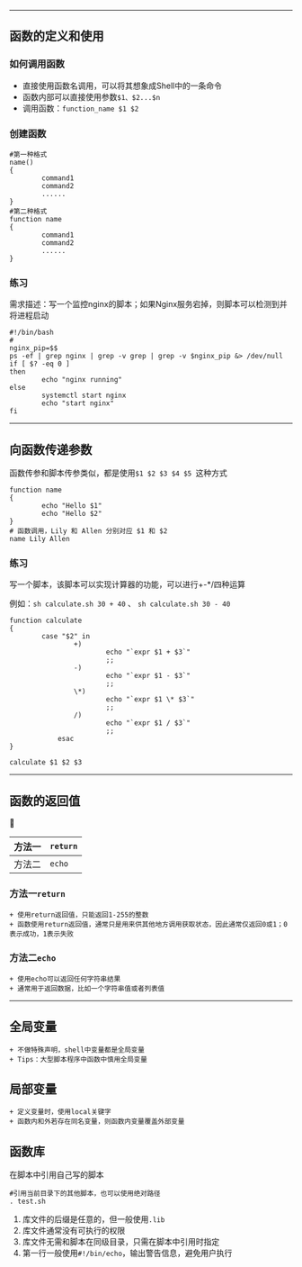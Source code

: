 ***

## 函数的定义和使用

### 如何调用函数

+ 直接使用函数名调用，可以将其想象成Shell中的一条命令
+ 函数内部可以直接使用参数`$1、$2...$n`
+ 调用函数：`function_name $1 $2`

### 创建函数

```shell
#第一种格式
name()
{
		command1
		command2
		......
}
#第二种格式
function name
{
		command1
		command2
		......
}
```

### 练习

需求描述：写一个监控nginx的脚本；如果Nginx服务宕掉，则脚本可以检测到并将进程启动

```shell
#!/bin/bash
#
nginx_pip=$$
ps -ef | grep nginx | grep -v grep | grep -v $nginx_pip &> /dev/null
if [ $? -eq 0 ]
then
		echo "nginx running"
else
	 	systemctl start nginx
	 	echo "start nginx"
fi
```

---

## 向函数传递参数

函数传参和脚本传参类似，都是使用`$1 $2 $3 $4 $5 `这种方式

```shell
function name 
{
		echo "Hello $1"
		echo "Hello $2"
}
# 函数调用，Lily 和 Allen 分别对应 $1 和 $2
name Lily Allen
```

### 练习

写一个脚本，该脚本可以实现计算器的功能，可以进行+-*/四种运算

例如：`sh calculate.sh 30 + 40` 、  `sh calculate.sh 30 - 40`

```shell
function calculate
{
		case "$2" in
				+)
						echo "`expr $1 + $3`"
						;;
				-)
						echo "`expr $1 - $3`"
						;;
				\*)
						echo "`expr $1 \* $3`"
						;;
				/)
						echo "`expr $1 / $3`"
						;;
			esac
}

calculate $1 $2 $3
```

---

## 函数的返回值



| 方法一 | `return` |
| ------ | -------- |
| 方法二 | `echo`   |

### 方法一`return`

	+ 使用return返回值，只能返回1-255的整数
	+ 函数使用return返回值，通常只是用来供其他地方调用获取状态，因此通常仅返回0或1；0表示成功，1表示失败

### 方法二`echo`

	+ 使用echo可以返回任何字符串结果
	+ 通常用于返回数据，比如一个字符串值或者列表值

---

## 全局变量

	+ 不做特殊声明，shell中变量都是全局变量
	+ Tips：大型脚本程序中函数中慎用全局变量

## 局部变量

	+ 定义变量时，使用local关键字
	+ 函数内和外若存在同名变量，则函数内变量覆盖外部变量

## 函数库

在脚本中引用自己写的脚本

```shell
#引用当前目录下的其他脚本，也可以使用绝对路径
. test.sh
```

1. 库文件的后缀是任意的，但一般使用`.lib`
2. 库文件通常没有可执行的权限
3. 库文件无需和脚本在同级目录，只需在脚本中引用时指定
4. 第一行一般使用`#!/bin/echo`，输出警告信息，避免用户执行